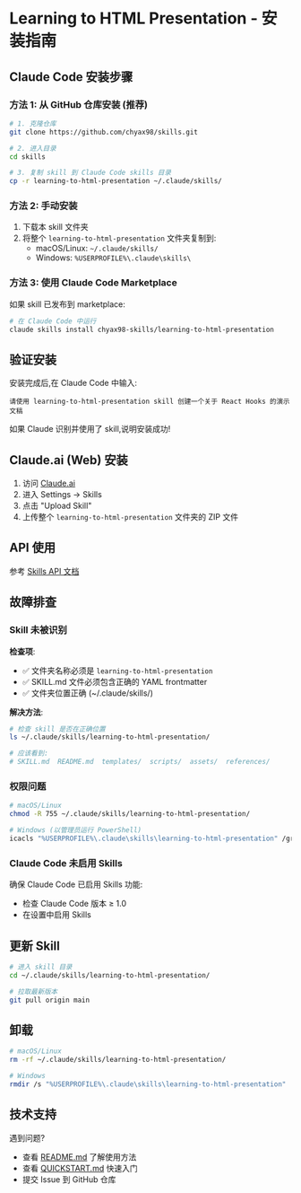 # Learning to HTML Presentation - 安装指南

## Claude Code 安装步骤

### 方法 1: 从 GitHub 仓库安装 (推荐)

```bash
# 1. 克隆仓库
git clone https://github.com/chyax98/skills.git

# 2. 进入目录
cd skills

# 3. 复制 skill 到 Claude Code skills 目录
cp -r learning-to-html-presentation ~/.claude/skills/
```

### 方法 2: 手动安装

1. 下载本 skill 文件夹
2. 将整个 `learning-to-html-presentation` 文件夹复制到:
   - macOS/Linux: `~/.claude/skills/`
   - Windows: `%USERPROFILE%\.claude\skills\`

### 方法 3: 使用 Claude Code Marketplace

如果 skill 已发布到 marketplace:

```bash
# 在 Claude Code 中运行
claude skills install chyax98-skills/learning-to-html-presentation
```

## 验证安装

安装完成后,在 Claude Code 中输入:

```
请使用 learning-to-html-presentation skill 创建一个关于 React Hooks 的演示文稿
```

如果 Claude 识别并使用了 skill,说明安装成功!

## Claude.ai (Web) 安装

1. 访问 [Claude.ai](https://claude.ai)
2. 进入 Settings → Skills
3. 点击 "Upload Skill"
4. 上传整个 `learning-to-html-presentation` 文件夹的 ZIP 文件

## API 使用

参考 [Skills API 文档](https://docs.anthropic.com/claude/docs/skills-api)

## 故障排查

### Skill 未被识别

**检查项**:
- ✅ 文件夹名称必须是 `learning-to-html-presentation`
- ✅ SKILL.md 文件必须包含正确的 YAML frontmatter
- ✅ 文件夹位置正确 (~/.claude/skills/)

**解决方法**:
```bash
# 检查 skill 是否在正确位置
ls ~/.claude/skills/learning-to-html-presentation/

# 应该看到:
# SKILL.md  README.md  templates/  scripts/  assets/  references/
```

### 权限问题

```bash
# macOS/Linux
chmod -R 755 ~/.claude/skills/learning-to-html-presentation/

# Windows (以管理员运行 PowerShell)
icacls "%USERPROFILE%\.claude\skills\learning-to-html-presentation" /grant Everyone:F /T
```

### Claude Code 未启用 Skills

确保 Claude Code 已启用 Skills 功能:
- 检查 Claude Code 版本 ≥ 1.0
- 在设置中启用 Skills

## 更新 Skill

```bash
# 进入 skill 目录
cd ~/.claude/skills/learning-to-html-presentation/

# 拉取最新版本
git pull origin main
```

## 卸载

```bash
# macOS/Linux
rm -rf ~/.claude/skills/learning-to-html-presentation/

# Windows
rmdir /s "%USERPROFILE%\.claude\skills\learning-to-html-presentation"
```

## 技术支持

遇到问题?
- 查看 [README.md](./README.md) 了解使用方法
- 查看 [QUICKSTART.md](./QUICKSTART.md) 快速入门
- 提交 Issue 到 GitHub 仓库
